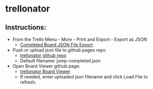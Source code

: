 # trellonator

## Instructions:

- From the Trello Menu - More - Print and Export - Export as JSON
	- [Completed Board JSON File Export](https://trello.com/b/ExM7la3B.json)
- Push or upload json file to github pages repo
	- [trellonator github repo](https://github.com/dsbuchh/trellonator.git) 
	- Default filename: jump-completed.json
- Open Board Viewer github page:
	-  [trellonator Board Viewer](https://dsbuchh.github.io/trellonator/)
	- If needed, enter uploaded json filename and click Load File to refresh. 